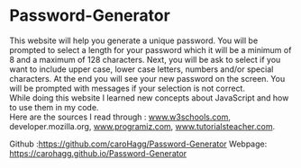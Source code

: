 # Password-Generator

This website will help you generate a unique password. 
You will be prompted to select a length for your password which it will be a minimum of 8 and a maximum of 128 characters.
Next, you will be ask to select if you want to include upper case, lower case letters, numbers and/or special characters.
At the end you will see your new password on the screen. You will be prompted with messages if your selection is not correct.  
While doing this website I learned new concepts about JavaScript and how to use them in my code.  
Here are the sources I read through : www.w3schools.com, developer.mozilla.org, www.programiz.com, www.tutorialsteacher.com.

Github :https://github.com/caroHagg/Password-Generator
Webpage: https://carohagg.github.io/Password-Generator

